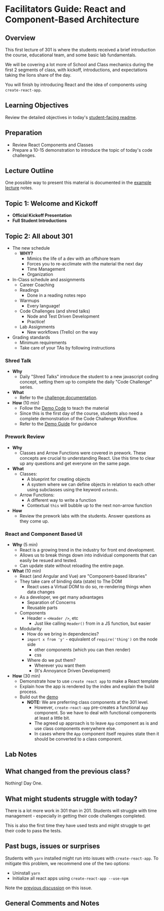 # Facilitators Guide: React and Component-Based Architecture

## Overview

This first lecture of 301 is where the students received a brief introduction the course, educational team, and some basic lab fundamentals.

We will be covering a lot more of School and Class mechanics during the first 2 segments of class, with kickoff, introductions, and expectations taking the lions share of the day.

You will finish by introducing React and the idea of components using `create-react-app`.

## Learning Objectives

Review the detailed objectives in today's [student-facing readme](../README.md).

## Preparation

- Review React Components and Classes
- Prepare a 10-15 demonstration to introduce the topic of today's code challenges.

## Lecture Outline

One possible way to present this material is documented in the [example lecture](./LECTURE-EXAMPLE.md) notes.

## Topic 1: Welcome and Kickoff

- **Official Kickoff Presentation**
- **Full Student Introductions**

## Topic 2: All about 301

- The new schedule
  - **WHY?**
    - Mimics the life of a dev with an offshore team
    - Forces you to re-acclimate with the material the next day
    - Time Management
    - Organization
- In-Class schedule and assignments
  - Career Coaching
  - Readings
    - Done in a reading notes repo
  - Warmups
    - Every language!
  - Code Challenges (and shred talks)
    - Node and Test Driven Development
    - Practice!
  - Lab Assignments
    - New workflows (Trello) on the way
- Grading standards
  - Minimum requirements
  - Take care of your TAs by following instructions

### Shred Talk

- **Why**
  - Daily "Shred Talks" introduce the student to a new javascript coding concept, setting them up to complete the daily "Code Challenge" series.
- **What**
  - Refer to the [challenge documentation](../challenges/README.md).
- **How** (10 min)
  - Follow the [Demo Code](../challenges/DEMO.md) to teach the material
  - Since this is the first day of the course, students also need a complete demonstration of the Code Challenge Workflow.
  - Refer to the [Demo Guide](DEMO.md) for guidance

### Prework Review

- **Why**
  - Classes and Arrow Functions were covered in prework. These concepts are crucial to understanding React. Use this time to clear up any questions and get everyone on the same page.
- **What**
  - Classes:
    - A blueprint for creating objects
    - A system where we can define objects in relation to each other using subclasses using the keyword `extends`.
  - Arrow Functions:
    - A different way to write a function
    - Contextual `this` will bubble up to the next non-arrow function
- **How**
  - Review the prework labs with the students. Answer questions as they come up.

### React and Component Based UI

- **Why** (5 min)
  - React is a growing trend in the industry for front end development.
  - Allows us to break things down into individual components that can easily be resued and tested.
  - Can update state without reloading the entire page.
- **What** (10 min)
  - React (and Angular and Vue) are "Component-based libraries"
  - They take care of binding data (state) to The DOM
    - React uses a Virtual DOM to do so, re-rendering things when data changes
  - As a developer, we get many advantages
    - Separation of Concerns
    - Reusable parts
  - Components
    - Header = `<Header />`, etc
      - Just like calling `Header()` from in a JS function, but easier
  - Modularity
    - How do we bring in dependencies?
    - `import x from 'y'` - equivalent of `require('thing')` on the node side
      - other components (which you can then render)
      - css
    - Where do we put them?
      - Wherever you want them
      - (It's Annoyance Driven Development)
- **How** (30 min)
  - Demonstrate how to use `create react app` to make a React template
  - Explain how the app is rendered by the index and explain the build process.
  - Build out the [demo](../demo)
    - **NOTE:** We are preferring class components at the 301 level.
      - However, `create-react-app` pre-creates a functional `App` component. So we have to deal with functional components at least a little bit.
      - The agreed up approach is to leave `App` component as is and use class components everywhere else.
      - In cases where the `App` component itself requires state then it should be converted to a class component.

## Lab Notes

## What changed from the previous class?

Nothing! Day One.

## What might students struggle with today?

There is a lot more work in 301 than in 201. Students will struggle with time management - especially in getting their code challenges completed.

This is also the first time they have used tests and might struggle to get their code to pass the tests.

## Past bugs, issues or surprises

Students with `yarn` installed might run into issues with `create-react-app`. To mitigate this problem, we recommend one of the two options:
- Uninstall `yarn`
- Initialize all react apps using `create-react-app --use-npm`

Note the [previous discussion](https://github.com/codefellows/code-301-guide/issues/234) on this issue.

## General Comments and Notes
